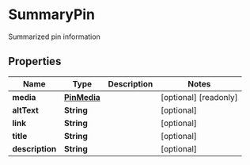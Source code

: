 

# SummaryPin

Summarized pin information

## Properties

Name | Type | Description | Notes
------------ | ------------- | ------------- | -------------
**media** | [**PinMedia**](PinMedia.md) |  |  [optional] [readonly]
**altText** | **String** |  |  [optional]
**link** | **String** |  |  [optional]
**title** | **String** |  |  [optional]
**description** | **String** |  |  [optional]



